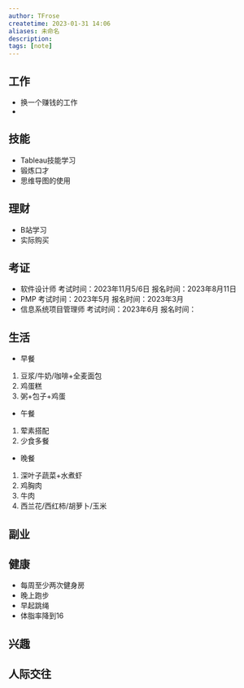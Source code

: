 ```yaml
---
author: TFrose
createtime: 2023-01-31 14:06
aliases: 未命名
description:
tags: [note]
---
```


## 工作
- 换一个赚钱的工作
- 

## 技能
- Tableau技能学习
- 锻炼口才
- 思维导图的使用

## 理财
- B站学习
- 实际购买

## 考证
- 软件设计师                  考试时间：2023年11月5/6日           报名时间：2023年8月11日
- PMP                             考试时间：2023年5月                      报名时间：2023年3月
- 信息系统项目管理师    考试时间：2023年6月                      报名时间：

## 生活
- 早餐
1. 豆浆/牛奶/咖啡+全麦面包
2. 鸡蛋糕
3. 粥+包子+鸡蛋
- 午餐
1. 荤素搭配
2. 少食多餐
- 晚餐
1. 深叶子蔬菜+水煮虾
2. 鸡胸肉
3. 牛肉
4. 西兰花/西红柿/胡萝卜/玉米
## 副业

## 健康
- 每周至少两次健身房
- 晚上跑步
- 早起跳绳 
- 体脂率降到16
## 兴趣

## 人际交往